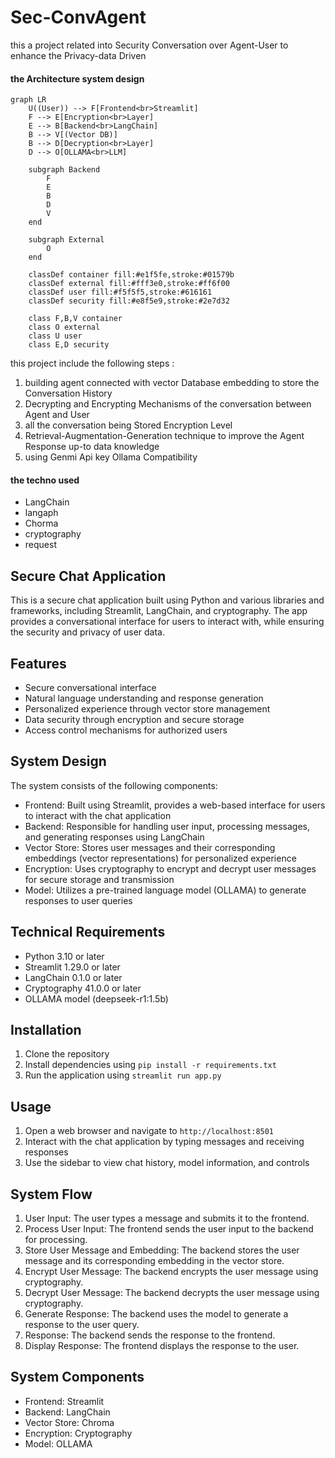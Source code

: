 # Sec-ConvAgent

this a project related into Security Conversation over Agent-User to enhance the Privacy-data Driven 

#### the Architecture system design 


```mermaid
graph LR
    U((User)) --> F[Frontend<br>Streamlit]
    F --> E[Encryption<br>Layer]
    E --> B[Backend<br>LangChain]
    B --> V[(Vector DB)]
    B --> D[Decryption<br>Layer]
    D --> O[OLLAMA<br>LLM]
    
    subgraph Backend
        F
        E
        B
        D
        V
    end
    
    subgraph External
        O
    end

    classDef container fill:#e1f5fe,stroke:#01579b
    classDef external fill:#fff3e0,stroke:#ff6f00
    classDef user fill:#f5f5f5,stroke:#616161
    classDef security fill:#e8f5e9,stroke:#2e7d32
    
    class F,B,V container
    class O external
    class U user
    class E,D security
```

this project include the following steps :

1. building agent connected with vector Database embedding to store the Conversation History 
2. Decrypting and Encrypting Mechanisms of the conversation between Agent and User 
3. all the conversation being Stored Encryption Level 
4. Retrieval-Augmentation-Generation technique to improve the Agent Response up-to data knowledge 
5. using Genmi Api key Ollama Compatibility 


#### the techno used 

- LangChain 
- langaph 
- Chorma 
- cryptography
- request 

## Secure Chat Application

This is a secure chat application built using Python and various libraries and frameworks, including Streamlit, LangChain, and cryptography. The app provides a conversational interface for users to interact with, while ensuring the security and privacy of user data.

## Features

* Secure conversational interface
* Natural language understanding and response generation
* Personalized experience through vector store management
* Data security through encryption and secure storage
* Access control mechanisms for authorized users

## System Design

The system consists of the following components:

* Frontend: Built using Streamlit, provides a web-based interface for users to interact with the chat application
* Backend: Responsible for handling user input, processing messages, and generating responses using LangChain
* Vector Store: Stores user messages and their corresponding embeddings (vector representations) for personalized experience
* Encryption: Uses cryptography to encrypt and decrypt user messages for secure storage and transmission
* Model: Utilizes a pre-trained language model (OLLAMA) to generate responses to user queries

## Technical Requirements

* Python 3.10 or later
* Streamlit 1.29.0 or later
* LangChain 0.1.0 or later
* Cryptography 41.0.0 or later
* OLLAMA model (deepseek-r1:1.5b)

## Installation

1. Clone the repository
2. Install dependencies using `pip install -r requirements.txt`
3. Run the application using `streamlit run app.py`

## Usage

1. Open a web browser and navigate to `http://localhost:8501`
2. Interact with the chat application by typing messages and receiving responses
3. Use the sidebar to view chat history, model information, and controls

## System Flow

1. User Input: The user types a message and submits it to the frontend.
2. Process User Input: The frontend sends the user input to the backend for processing.
3. Store User Message and Embedding: The backend stores the user message and its corresponding embedding in the vector store.
4. Encrypt User Message: The backend encrypts the user message using cryptography.
5. Decrypt User Message: The backend decrypts the user message using cryptography.
6. Generate Response: The backend uses the model to generate a response to the user query.
7. Response: The backend sends the response to the frontend.
8. Display Response: The frontend displays the response to the user.

## System Components

* Frontend: Streamlit
* Backend: LangChain
* Vector Store: Chroma
* Encryption: Cryptography
* Model: OLLAMA

